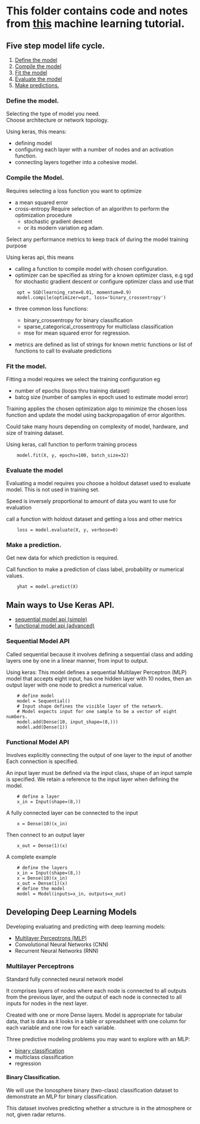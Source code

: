 # This folder contains code and notes from [this](https://machinelearningmastery.com/tensorflow-tutorial-deep-learning-with-tf-keras/) machine learning tutorial.

## Five step model life cycle.
1. [Define the model](#define-the-model)
2. [Compile the model](#compile-the-model)
3. [Fit the model](#fit-the-model)
4. [Evaluate the model](#evaluate-the-model)
5. [Make predictions.](#make-a-prediction)

### Define the model.
Selecting the type of model you need.<br>
Choose architecture or network topology.

Using keras, this means:<br>
- defining model
- configuring each layer with a number of nodes and an activation function.
- connecting layers together into a cohesive model.

### Compile the Model.
Requires selecting a loss function you want to optimize
- a mean squared error
- cross-entropy
Require selection of an algorithm to perform the optimization procedure
    - stochastic gradient descent
    - or its modern variation eg adam.

Select any performance metrics to keep track of during the model training purpose

Using keras api, this means
- calling a function to compile model with chosen configuration.
- optimizer can be specified as string for a known optimizer class, e.g sgd for stochastic gradient descent or configure optimizer class and use that
```
    opt = SGD(learning_rate=0.01, momentum=0.9)
    model.compile(optimizer=opt, loss='binary_crossentropy')
```

- three common loss functions:
    - binary_crossentropy for binary classification
    - sparse_categorical_crossentropy for multiclass classification
    - mse for mean squared error for regression.

- metrics are defined as list of strings for known metric functions or list of functions to call to evaluate predictions

### Fit the model.
Fitting a model requires we select the training configuration eg 
- number of epochs (loops thru training dataset)
- batcg size (number of samples in epoch used to estimate model error)

Training applies the chosen optimization algo to minimize the chosen loss function and update the model using backpropagation of error algorithm.

 Could take many hours depending on complexity of model, hardware, and size of training dataset.


Using keras, call function to perform training process
```
    model.fit(X, y, epochs=100, batch_size=32)
```

### Evaluate the model
Evaluating a model requires you choose a holdout dataset used 
 to evaluate model. This is not used in training set.

Speed is inversely proportional to amount of data you want 
 to use for evaluation

call a function with holdout dataset and getting a loss and other metrics
```
    loss = model.evaluate(X, y, verbose=0)
```

### Make a prediction.
Get new data for which prediction is required.

Call function to make a prediction of class label, probability or numerical values.
```
    yhat = model.predict(X)        
```

## Main ways to Use Keras API.
- [sequential model api (simple)](#sequential-model-api)
- [functional model api (advanced)](#functional-model-api)

### Sequential Model API
Called sequential because it involves defining a sequential class and adding layers
 one by one in a linear manner, from input to output.

Using keras:
This model defines a sequential Multilayer Perceptron (MLP) model that accepts eight input, has one hidden layer with 10 nodes, then an output layer with one node to predict a numerical value.

```
    # define model
    model = Sequential()
    # Input shape defines the visible layer of the network.
    # Model expects input for one sample to be a vector of eight numbers.
    model.add(Dense(10, input_shape=(8,)))
    model.add(Dense(1))
```

### Functional Model API
Involves explicitly connecting the output of one layer to the input of another
Each connection is specified.

An input layer must be defined via the input class, shape of an input sample is specified. We retain a reference to the input layer when defining the model.
 
```
    # define a layer
    x_in = Input(shape=(8,))
```

A fully connected layer can be connected to the input 
```
    x = Dense(10)(x_in)
```

Then connect to an output layer
```
    x_out = Dense(1)(x)    
```

A complete example
```
    # define the layers
    x_in = Input(shape=(8,))
    x = Dense(10)(x_in)
    x_out = Dense(1)(x)
    # define the model
    model = Model(inputs=x_in, outputs=x_out)
```


## Developing Deep Learning Models
Developing evaluating and predicting with deep learning models:
 - [Multilayer Perceptrons (MLP)](#multilayer-perceptrons)
 - Convolutional Neural Networks (CNN)
 - Recurrent Neural Networks (RNN)


### Multilayer Perceptrons
Standard fully connected neural network model

It comprises layers of nodes where each node is connected to all outputs from the previous layer, 
 and the output of each node is connected to all inputs for nodes in the next layer.

Created with one or more Dense layers.
Model is appropriate for tabular data, that is data as it looks in a table or spreadsheet with 
 one column for each variable and 
 one row for each variable.

 Three predictive modeling problems you may want to explore with an MLP:
- [binary classification](#binary-classification)
- multiclass classification
- regression

#### Binary Classification.
We will use the Ionosphere binary (two-class) classification dataset to demonstrate an MLP for binary classification.

This dataset involves predicting whether a structure is in the atmosphere or not, given radar returns.


